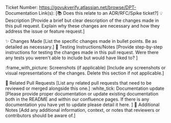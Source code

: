 Ticket Number: https://govukverify.atlassian.net/browse/DPT-
Documentation Link(s): [:books: Does this relate to an ADR/RFC/Spike ticket?]
💡 Description
[Provide a brief but clear description of the changes made in this pull request. Explain why these changes are necessary and how they address the issue or feature request.]

✨ Changes Made
[List the specific changes made in bullet points. Be as detailed as necessary.]
🧪 Testing Instructions/Notes
[Provide step-by-step instructions for testing the changes made in this pull request. Were there any tests you weren't able to include but would have liked to? ]

:frame_with_picture: Screenshots (if applicable)
[Include any screenshots or visual representations of the changes. Delete this section if not applicable.]

🤝 Related Pull Requests
[List any related pull requests that need to be reviewed or merged alongside this one.]
:white_tick: Documentation update
[Please provide proper documentation or update existing documentation both in the README and within our confluence pages. If there is any documentation you have yet to update please detail it here. ]
📝 Additional Notes
[Add any additional information, context, or notes that reviewers or contributors should be aware of.]
